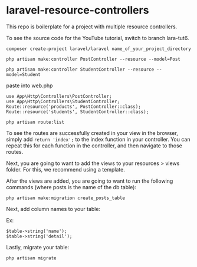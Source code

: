 # laravel-resource-controllers
This repo is boilerplate for a project with multiple resource controllers.

To see the source code for the YouTube tutorial, switch to branch lara-tut6.

```
composer create-project laravel/laravel name_of_your_project_directory
```

```
php artisan make:controller PostController --resource --model=Post
```

```
php artisan make:controller StudentController --resource --model=Student
```

paste into web.php

```
use App\Http\Controllers\PostController;
use App\Http\Controllers\StudentController;
Route::resource('products', PostController::class);
Route::resource('students', StudentController::class);
```

```
php artisan route:list
```
To see the routes are successfully created in your view in the browser, simply add ```return 'index';``` to the index function in your controller. You can repeat this for each function in the controller, and then navigate to those routes.

Next, you are going to want to add the views to your resources > views folder. For this, we recommend using a template. 

After the views are added, you are going to want to run the following commands (where posts is the name of the db table):

```
php artisan make:migration create_posts_table

```

Next, add column names to your table:

Ex:

```
$table->string('name');
$table->string('detail');

```

Lastly, migrate your table:

```
php artisan migrate

```